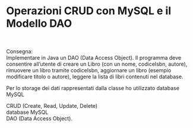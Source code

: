 # Operazioni CRUD con MySQL e il Modello DAO
<br>

Consegna: <br>
Implementare in Java un DAO (Data Access
Object). Il programma deve consentire all’utente di
creare un Libro (con un nome, codiceIsbn, autore),
rimuovere un libro tramite codiceIsbn, aggiornare
un libro (esempio modificare titolo o autore),
leggere la lista di libri contenuti nel database.

Per lo storage dei dati rappresentati
dalla classe ho utilizzato database MySQL


CRUD (Create, Read, Update, Delete)<br>
database MySQL <br>
DAO (Data Access Object).
